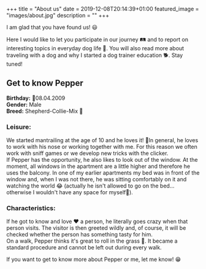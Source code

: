 +++
title =  "About us"
date = 2019-12-08T20:14:39+01:00
featured_image = "images/about.jpg"
description = ""
+++

I am glad that you have found us! 😃

Here I would like to let you participate in our journey 🛤️ and to report on interesting topics in everyday dog life 🐶. You will also read more about traveling with a dog and why I started a dog trainer education 🐕. Stay tuned!

## Get to know Pepper
**Birthday:** 🎂08.04.2009  
**Gender:** Male  
**Breed:** Shepherd-Collie-Mix 🐶

### Leisure:
We started mantrailing at the age of 10 and he loves it! 💞In general, he loves to work with his nose or working together with me. For this reason we often work with sniff games or we develop new tricks with the clicker.  
If Pepper has the opportunity, he also likes to look out of the window. At the moment, all windows in the apartment are a little higher and therefore he uses the balcony. In one of my earlier apartments my bed was in front of the window and, when I was not there, he was sitting comfortably on it and watching the world 😂 (actually he isn't allowed to go on the bed... otherwise I wouldn't have any space for myself🙈).

### Characteristics:
If he got to know and love ❤️ a person, he literally goes crazy when that person visits. The visitor is then greeted wildly and, of course, it will be checked whether the person has something tasty for him.  
On a walk, Pepper thinks it's great to roll in the grass 🌿. It became a standard procedure and cannot be left out during every walk.


If you want to get to know more about Pepper or me, let me know! 😁
